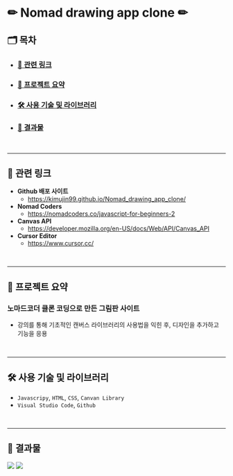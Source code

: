 # ✏ Nomad drawing app clone ✏
## 🗂️ 목차
- ### <b> <a href="#0"> 🔗 관련 링크 </a> </b>
- ### <b> <a href="#1"> 📌 프로젝트 요약 </a> </b>
- ### <b> <a href="#2"> 🛠️ 사용 기술 및 라이브러리 </a> </b>
- ### <b> <a href="#3"> 📸 결과물 </a> </b>
</br>

----
<h2 id="0">
    <b>🔗 관련 링크</b>
</h2>

- **Github 배포 사이트**
  - https://kimujin99.github.io/Nomad_drawing_app_clone/
- **Nomad Coders**
  - https://nomadcoders.co/javascript-for-beginners-2
- **Canvas API**
  - https://developer.mozilla.org/en-US/docs/Web/API/Canvas_API
- **Cursor Editor**
  - https://www.cursor.cc/
</br>

----
<h2 id="1">
    <b>📌 프로젝트 요약</b>
</h2>

### 노마드코더 클론 코딩으로 만든 그림판 사이트
- 강의를 통해 기초적인 캔버스 라이브러리의 사용법을 익힌 후, 디자인을 추가하고 기능을 응용
</br>

----
<h2 id="2">
    <b>🛠️ 사용 기술 및 라이브러리</b>
</h2>

- `Javascripy`, `HTML`, `CSS`, `Canvan Library`
- `Visual Studio Code`, `Github`
</br>

----
<h2 id="3">
    <b>📸 결과물</b>
</h2>

<img src="https://florentine-aries-53f.notion.site/image/https%3A%2F%2Fs3-us-west-2.amazonaws.com%2Fsecure.notion-static.com%2Ff3f9f4c1-9819-44ce-b247-943961f97dee%2FUntitled.png?table=block&id=50bf13a1-366d-4880-a301-dd90dee23512&spaceId=7bdad04b-e7a5-493d-8b4c-986af0d3e74e&width=1480&userId=&cache=v2">
<img src="https://florentine-aries-53f.notion.site/image/https%3A%2F%2Fs3-us-west-2.amazonaws.com%2Fsecure.notion-static.com%2F80214f83-5af4-4701-9fa9-d303f865e4e6%2FUntitled.png?table=block&id=34fc18f6-1b6e-4f81-a553-97f14e57909a&spaceId=7bdad04b-e7a5-493d-8b4c-986af0d3e74e&width=1520&userId=&cache=v2">

